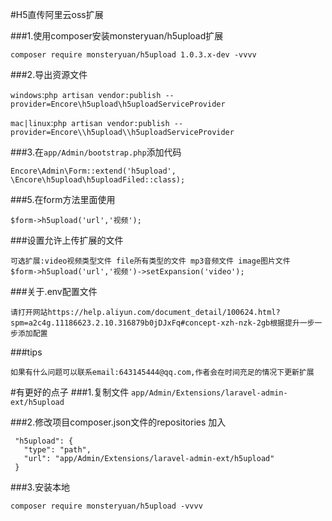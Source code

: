 #H5直传阿里云oss扩展

###1.使用composer安装monsteryuan/h5upload扩展

````
composer require monsteryuan/h5upload 1.0.3.x-dev -vvvv
````

###2.导出资源文件

`windows`:`php artisan vendor:publish --provider=Encore\h5upload\h5uploadServiceProvider`

`mac|linux`:`php artisan vendor:publish --provider=Encore\\h5upload\\h5uploadServiceProvider`

###3.在`app/Admin/bootstrap.php`添加代码

```
Encore\Admin\Form::extend('h5upload', \Encore\h5upload\h5uploadFiled::class);
```

###5.在form方法里面使用

``
$form->h5upload('url','视频');
``

###设置允许上传扩展的文件

```
可选扩展:video视频类型文件 file所有类型的文件 mp3音频文件 image图片文件
$form->h5upload('url','视频')->setExpansion('video');
```

###关于.env配置文件
```
请打开网站https://help.aliyun.com/document_detail/100624.html?spm=a2c4g.11186623.2.10.316879b0jDJxFq#concept-xzh-nzk-2gb根据提升一步一步添加配置
```

###tips
```
如果有什么问题可以联系email:643145444@qq.com,作者会在时间充足的情况下更新扩展
```




#有更好的点子
###1.复制文件
``
app/Admin/Extensions/laravel-admin-ext/h5upload
``

###2.修改项目composer.json文件的repositories 加入

````
 "h5upload": {
   "type": "path",
   "url": "app/Admin/Extensions/laravel-admin-ext/h5upload"
 }
````

###3.安装本地

```
composer require monsteryuan/h5upload -vvvv
```
